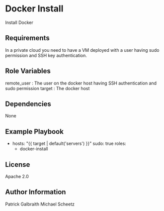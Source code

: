 Docker Install 
=========

Install Docker

Requirements
------------

In a private cloud you need to have a VM deployed with a user having sudo permission and SSH key authentication.

Role Variables
--------------

remote_user : The user on the docker host having SSH authentication and sudo permission
target      : The docker host


Dependencies
------------

None

Example Playbook
----------------

- hosts: "{{ target | default('servers') }}"
  sudo: true
  roles:
  - docker-install

License
-------

Apache 2.0

Author Information
------------------

Patrick Galbraith
Michael Scheetz
